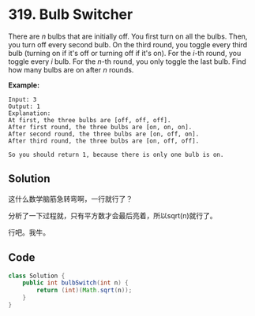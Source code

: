 # 319. Bulb Switcher

There are *n* bulbs that are initially off. You first turn on all the bulbs. Then, you turn off every second bulb. On the third round, you toggle every third bulb (turning on if it's off or turning off if it's on). For the *i*-th round, you toggle every *i* bulb. For the *n*-th round, you only toggle the last bulb. Find how many bulbs are on after *n* rounds.

**Example:**

```
Input: 3
Output: 1 
Explanation: 
At first, the three bulbs are [off, off, off].
After first round, the three bulbs are [on, on, on].
After second round, the three bulbs are [on, off, on].
After third round, the three bulbs are [on, off, off]. 

So you should return 1, because there is only one bulb is on.
```



## Solution

这什么数学脑筋急转弯啊，一行就行了？

分析了一下过程就，只有平方数才会最后亮着，所以sqrt(n)就行了。

行吧。我牛。



## Code

```java
class Solution {
    public int bulbSwitch(int n) {
        return (int)(Math.sqrt(n));
    }
}
```

